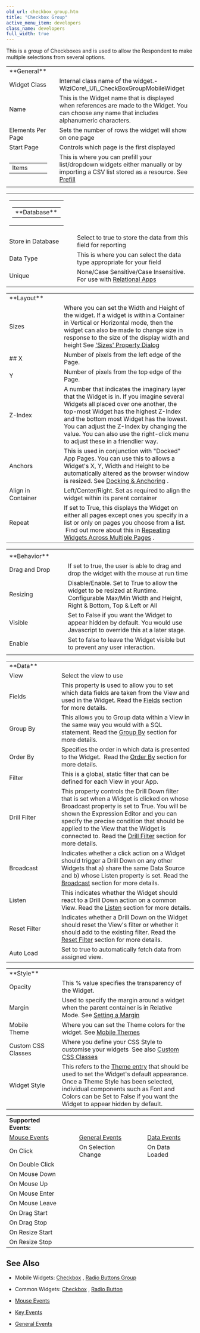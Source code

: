 ```yaml
---
old_url: checkbox_group.htm
title: "Checkbox Group"
active_menu_item: developers
class_name: developers
full_width: true
---
```



This is a group of Checkboxes and is used to allow the Respondent to make multiple selections from several options.

<table>
<tr>
<td width="148">
<a id="general"> </a> **General**

</td>
<td width="15">
</td>
<td width="779">
</td>
</tr>
<tr>
<td width="148">
Widget Class

</td>
<td width="15">
</td>
<td width="779">
Internal class name of the widget.- WiziCore\_UI\_CheckBoxGroupMobileWidget

</td>
</tr>
<tr>
<td width="148">
Name

</td>
<td width="15">
</td>
<td width="779">
This is the Widget name that is displayed when references are made to the Widget. You can choose any name that includes alphanumeric characters.

</td>
</tr>
<tr>
<td width="148">
Elements Per Page

</td>
<td width="15">
</td>
<td width="779">
Sets the number of rows the widget will show on one page

</td>
</tr>
<tr>
<td width="148">
Start Page

</td>
<td width="15">
</td>
<td width="779">
Controls which page is the first displayed

</td>
</tr>
<tr>
<td width="148">
<table>
<tr>
<td width="148">
Items

</td>
</tr>
</table>
</td>
<td width="15">
</td>
<td width="779">
  This is where you can prefill your list/dropdown widgets either manually or by importing a CSV list stored as a resource. See <a href="/developers/documentation/product-guide/widget-properties-events/prefill">Prefill</a>

</td>
</tr>
<tr>
<td width="148">
</td>
<td width="15">
</td>
<td width="779">
</td>
</tr>
</table>
<table>
<tr>
<td width="148">
<table>
<tr>
<td width="148">
<table>
<tr>
<td width="148">
<a id="database"> </a> **Database**

</td>
</tr>
</table>
</td>
</tr>
</table>
</td>
<td width="15">
</td>
<td width="779">
</td>
</tr>
<tr>
<td width="148">
Store in Database

</td>
<td width="15">
</td>
<td width="779">
Select to true to store the data from this field for reporting

</td>
</tr>
<tr>
<td width="148">
Data Type

</td>
<td width="15">
</td>
<td width="779">
This is where you can select the data type appropriate for your field

</td>
</tr>
<tr>
<td width="148">
Unique

</td>
<td width="15">
</td>
<td width="779">
  None/Case Sensitive/Case Insensitive. For use with <a href="/developers/documentation/product-guide/advanced-features/accessing-data-in-other-apps-databases-and-apis/relational-apps">Relational Apps</a>

</td>
</tr>
<tr>
<td width="148">
</td>
<td width="15">
</td>
<td width="779">
</td>
</tr>
</table>
<table>
<tr>
<td width="148">
<a id="layout"> </a> **Layout**

</td>
<td width="15">
</td>
<td width="779">
</td>
</tr>
<tr>
<td width="148">
Sizes

</td>
<td width="15">
</td>
<td width="779">
  Where you can set the Width and Height of the widget. If a widget is within a Container in Vertical or Horizontal mode, then the widget can also be made to change size in response to the size of the display width and height See <a href="/developers/documentation/product-guide/content-and-app-layout/responsive-adaptive-fluid-design/sizes-property-dialog">'Sizes' Property Dialog</a>

</td>
</tr>
<tr>
<td width="148">
## X

</td>
<td width="15">
</td>
<td width="779">
Number of pixels from the left edge of the Page.

</td>
</tr>
<tr>
<td width="148">
Y

</td>
<td width="15">
</td>
<td width="779">
Number of pixels from the top edge of the Page.

</td>
</tr>
<tr>
<td width="148">
Z-Index

</td>
<td width="15">
</td>
<td width="779">
A number that indicates the imaginary layer that the Widget is in. If you imagine several Widgets all placed over one another, the top-most Widget has the highest Z-Index and the bottom most Widget has the lowest. You can adjust the Z-Index by changing the value. You can also use the right-click menu to adjust these in a friendlier way.

</td>
</tr>
<tr>
<td width="148">
Anchors

</td>
<td width="15">
</td>
<td width="779">
  This is used in conjunction with "Docked" App Pages. You can use this to allows a Widget's X, Y, Width and Height to be automatically altered as the browser window is resized. See <a href="/developers/documentation/product-guide/content-and-app-layout/editing-and-laying-out-reference/widget-anchoring">Docking & Anchoring</a> .

</td>
</tr>
<tr>
<td width="148">
Align in Container

</td>
<td width="15">
</td>
<td width="779">
Left/Center/Right. Set as required to align the widget within its parent container

</td>
</tr>
<tr>
<td width="148">
Repeat

</td>
<td width="15">
</td>
<td width="779">
  If set to True, this displays the Widget on either all pages except ones you specify in a list or only on pages you choose from a list.  Find out more about this in <a href="/developers/documentation/product-guide/content-and-app-layout/editing-and-laying-out-reference/repeating-widgets-across-multi">Repeating Widgets Across Multiple Pages</a> .

</td>
</tr>
</table>
<table>
<tr>
<td width="148">
</td>
<td width="15">
</td>
<td width="779">
</td>
</tr>
<tr>
<td width="148">
<a id="behavior"> </a> **Behavior**

</td>
<td width="15">
</td>
<td width="779">
</td>
</tr>
<tr>
<td width="148">
Drag and Drop

</td>
<td width="15">
</td>
<td width="779">
If set to true, the user is able to drag and drop the widget with the mouse at run time

</td>
</tr>
<tr>
<td width="148">
Resizing

</td>
<td width="15">
</td>
<td width="779">
Disable/Enable. Set to True to allow the widget to be resized at Runtime. Configurable Max/Min Width and Height, Right & Bottom, Top & Left or All

</td>
</tr>
<tr>
<td width="148">
Visible

</td>
<td width="15">
</td>
<td width="779">
Set to False if you want the Widget to appear hidden by default. You would use Javascript to override this at a later stage.

</td>
</tr>
<tr>
<td width="148">
Enable

</td>
<td width="15">
</td>
<td width="779">
Set to false to leave the Widget visible but to prevent any user interaction.

</td>
</tr>
<tr>
<td width="148">
</td>
<td width="15">
</td>
<td width="779">
</td>
</tr>
</table>
<table>
<tr>
<td width="148">
<a id="data"> </a> **Data**

</td>
<td width="15">
</td>
<td width="779">
</td>
</tr>
<tr>
<td width="148">
View

</td>
<td width="15">
</td>
<td width="779">
Select the view to use

</td>
</tr>
<tr>
<td width="148">
Fields

</td>
<td width="15">
</td>
<td width="779">
  This property is used to allow you to set which data fields are taken from the View and used in the Widget. Read the <a href="/developers/documentation/product-guide/advanced-features/data-integration-reporting-dashboards/data-section-properties/fields/">Fields</a> section for more details.

</td>
</tr>
<tr>
<td width="148">
Group By

</td>
<td width="15">
</td>
<td width="779">
  This allows you to Group data within a View in the same way you would with a SQL statement. Read the <a href="/developers/documentation/product-guide/advanced-features/data-integration-reporting-dashboards/data-section-properties/fiieldsgroup-by">Group By</a> section for more details.

</td>
</tr>
<tr>
<td width="148">
Order By

</td>
<td width="15">
</td>
<td width="779">
  Specifies the order in which data is presented to the Widget.  Read the <a href="/developers/documentation/product-guide/advanced-features/data-integration-reporting-dashboards/data-section-properties/order-by">Order By</a> section for more details.

</td>
</tr>
<tr>
<td width="148">
Filter

</td>
<td width="15">
</td>
<td width="779">
This is a global, static filter that can be defined for each View in your App.

</td>
</tr>
<tr>
<td width="148">
Drill Filter

</td>
<td width="15">
</td>
<td width="779">
  This property controls the Drill Down filter that is set when a Widget is clicked on whose Broadcast property is set to True. You will be shown the Expression Editor and you can specify the precise condition that should be applied to the View that the Widget is connected to. Read the <a href="/developers/documentation/product-guide/advanced-features/data-integration-reporting-dashboards/data-section-properties/drill-filter">Drill Filter</a> section for more details.

</td>
</tr>
<tr>
<td width="148">
Broadcast

</td>
<td width="15">
</td>
<td width="779">
  Indicates whether a click action on a Widget should trigger a Drill Down on any other Widgets that a) share the same Data Source and b) whose Listen property is set. Read the <a href="/developers/documentation/product-guide/advanced-features/data-integration-reporting-dashboards/data-section-properties/broadcast">Broadcast</a> section for more details.

</td>
</tr>
<tr>
<td width="148">
Listen

</td>
<td width="15">
</td>
<td width="779">
  This indicates whether the Widget should react to a Drill Down action on a common View. Read the <a href="/developers/documentation/product-guide/advanced-features/data-integration-reporting-dashboards/data-section-properties/listen">Listen</a> section for more details.

</td>
</tr>
<tr>
<td width="148">
Reset Filter

</td>
<td width="15">
</td>
<td width="779">
  Indicates whether a Drill Down on the Widget should reset the View's filter or whether it should add to the existing filter. Read the <a href="/developers/documentation/product-guide/advanced-features/data-integration-reporting-dashboards/data-section-properties/reset-filter">Reset Filter</a> section for more details.

</td>
</tr>
<tr>
<td width="148">
Auto Load

</td>
<td width="15">
</td>
<td width="779">
Set to true to automatically fetch data from assigned view.

</td>
</tr>
</table>
        

<table>
<tr>
<td width="148">
<a id="style"> </a> **Style**

</td>
<td width="15">
</td>
<td width="779">
</td>
</tr>
<tr>
<td width="148">
Opacity

</td>
<td width="15">
</td>
<td width="779">
This % value specifies the transparency of the Widget.

</td>
</tr>
<tr>
<td width="148">
Margin

</td>
<td width="15">
</td>
<td width="779">
  Used to specify the margin around a widget when the parent container is in Relative Mode. See <a href="/developers/documentation/product-guide/content-and-app-layout/introduction/setting-a-margin">Setting a Margin</a>

</td>
</tr>
<tr>
<td width="148">
Mobile Theme

</td>
<td width="15">
</td>
<td width="779">
  Where you can set the Theme colors for the widget. See <a href="/developers/documentation/product-guide/mobile-apps-sites/mobile-themes">Mobile Themes</a>

</td>
</tr>
<tr>
<td width="148">
Custom CSS Classes

</td>
<td width="15">
</td>
<td width="779">
  Where you define your CSS Style to customise your widgets  See also <a href="/developers/documentation/product-guide/advanced-features/custom-css-classes/">Custom CSS Classes</a>

</td>
</tr>
<tr>
<td width="148">
Widget Style

</td>
<td width="15">
</td>
<td width="779">
  This refers to the <a href="/developers/documentation/product-guide/content-and-app-layout/introduction/themes-styles/themesmanage">Theme entry</a> that should be used to set the Widget's default appearance. Once a Theme Style has been selected, individual components such as Font and Colors can be Set to False if you want the Widget to appear hidden by default.

</td>
</tr>
</table>

<table>
<tr>
<td width="148">
  <strong>Supported Events:</strong>

</td>
<td width="15">
</td>
<td width="140">
</td>
<td width="19">
</td>
<td width="123">
</td>
</tr>
<tr>
<td width="148">
  <a href="/developers/documentation/product-guide/widget-properties-events/events/event-reference-list/mouse-events">Mouse Events</a>

</td>
<td width="15">
</td>
<td width="140">
  <a href="/developers/documentation/product-guide/widget-properties-events/events/event-reference-list/general-events">General Events</a>

</td>
<td width="19">
</td>
<td width="123">
  <a href="/developers/documentation/product-guide/widget-properties-events/events/event-reference-list/data-events">Data Events</a>

</td>
</tr>
<tr>
<td width="148">
On Click

</td>
<td width="15">
</td>
<td width="140">
On Selection Change

</td>
<td width="19">
</td>
<td width="123">
On Data Loaded

</td>
</tr>
<tr>
<td width="148">
On Double Click

</td>
<td width="15">
</td>
<td width="140">
</td>
<td width="19">
</td>
<td width="123">
</td>
</tr>
<tr>
<td width="148">
On Mouse Down

</td>
<td width="15">
</td>
<td width="140">
</td>
<td width="19">
</td>
<td width="123">
</td>
</tr>
<tr>
<td width="148">
On Mouse Up

</td>
<td width="15">
</td>
<td width="140">
</td>
<td width="19">
</td>
<td width="123">
</td>
</tr>
<tr>
<td width="148">
On Mouse Enter

</td>
<td width="15">
</td>
<td width="140">
</td>
<td width="19">
</td>
<td width="123">
</td>
</tr>
<tr>
<td width="148">
On Mouse Leave

</td>
<td width="15">
</td>
<td width="140">
</td>
<td width="19">
</td>
<td width="123">
</td>
</tr>
<tr>
<td width="148">
On Drag Start

</td>
<td width="15">
</td>
<td width="140">
</td>
<td width="19">
</td>
<td width="123">
</td>
</tr>
<tr>
<td width="148">
On Drag Stop

</td>
<td width="15">
</td>
<td width="140">
</td>
<td width="19">
</td>
<td width="123">
</td>
</tr>
<tr>
<td width="148">
On Resize Start

</td>
<td width="15">
</td>
<td width="140">
</td>
<td width="19">
</td>
<td width="123">
</td>
</tr>
<tr>
<td width="148">
On Resize Stop

</td>
<td width="15">
</td>
<td width="140">
</td>
<td width="19">
</td>
<td width="123">
</td>
</tr>
</table>

## See Also

 - Mobile Widgets: [Checkbox](/developers/documentation/product-guide/widget-properties-events/mobile/mobcheckbox) , [Radio Buttons Group](/developers/documentation/product-guide/widget-properties-events/mobile/radiobuttonsgroup)

 - Common Widgets: [Checkbox](/developers/documentation/product-guide/widget-properties-events/common/checkbox) , [Radio Button](/developers/documentation/product-guide/widget-properties-events/common/radio-button)
 - [Mouse Events](/developers/documentation/product-guide/widget-properties-events/events/event-reference-list/mouse-events)
 - [Key Events](/developers/documentation/product-guide/widget-properties-events/events/event-reference-list/key-events)
 - [General Events](/developers/documentation/product-guide/widget-properties-events/events/event-reference-list/general-events)

